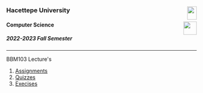 ### Hacettepe University  <img align="right"  src="https://tanitim.cs.hacettepe.edu.tr/images/logo.png"  width="25" height="35" />
#### Computer Science  <img align="right"  src="https://pps.whatsapp.net/v/t61.24694-24/240468719_574630367103154_4648523047342653801_n.jpg?ccb=11-4&oh=01_AdQd08vYKEU1se1dV6IErelcdwQrRMUpeIlrNWNOITpMzw&oe=63E33D3F"  width="35" height="35" />
##### 2022-2023 Fall Semester

----------------------------------------------

BBM103 Lecture's
1. <a href= "BBM103/Assignments">Assignments</a>
2. <a href= "BBM103/Quizzes">Quizzes</a>
3. <a href= "BBM103/Exercises">Execises</a>

